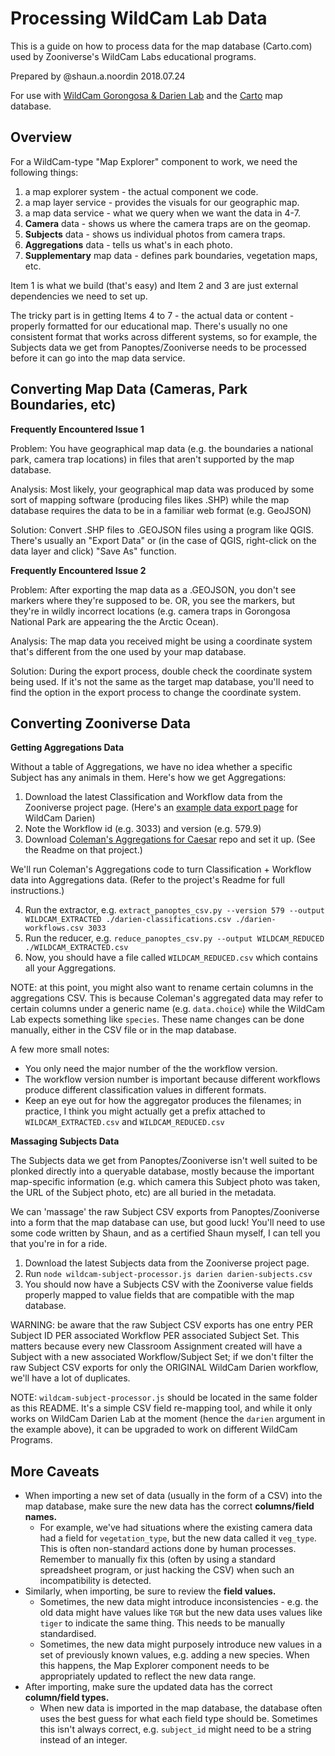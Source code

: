 # Processing WildCam Lab Data

This is a guide on how to process data for the map database (Carto.com) used by
Zooniverse's WildCam Labs educational programs.

Prepared by
@shaun.a.noordin 2018.07.24

For use with
[WildCam Gorongosa & Darien Lab](https://github.com/zooniverse/classroom)
and the [Carto](https://wildcam-darien.carto.com/) map database.

## Overview

For a WildCam-type "Map Explorer" component to work, we need the following
things:

1. a map explorer system - the actual component we code.
2. a map layer service - provides the visuals for our geographic map.
3. a map data service - what we query when we want the data in 4-7. 
4. **Camera** data - shows us where the camera traps are on the geomap.
5. **Subjects** data - shows us individual photos from camera traps.
6. **Aggregations** data - tells us what's in each photo.
7. **Supplementary** map data - defines park boundaries, vegetation maps, etc.

Item 1 is what we build (that's easy) and Item 2 and 3 are just external
dependencies we need to set up.

The tricky part is in getting Items 4 to 7 - the actual data or content -
properly formatted for our educational map. There's usually no one consistent
format that works across different systems, so for example, the Subjects data we
get from Panoptes/Zooniverse needs to be processed before it can go into the map
data service.

## Converting Map Data (Cameras, Park Boundaries, etc)

**Frequently Encountered Issue 1**

Problem: You have geographical map data (e.g. the boundaries a national
park, camera trap locations) in files that aren't supported by the map database.

Analysis: Most likely, your geographical map data was produced by some sort
of mapping software (producing files likes .SHP) while the map database requires
the data to be in a familiar web format (e.g. GeoJSON)

Solution: Convert .SHP files to .GEOJSON files using a program like QGIS.
There's usually an "Export Data" or (in the case of QGIS, right-click on the
data layer and click) "Save As" function.

**Frequently Encountered Issue 2**

Problem: After exporting the map data as a .GEOJSON, you don't see markers where
they're supposed to be. OR, you see the markers, but they're in wildly incorrect
locations (e.g. camera traps in Gorongosa National Park are appearing the the
Arctic Ocean).

Analysis: The map data you received might be using a coordinate system that's
different from the one used by your map database.

Solution: During the export process, double check the coordinate system being
used. If it's not the same as the target map database, you'll need to find the
option in the export process to change the coordinate system.

## Converting Zooniverse Data

**Getting Aggregations Data**

Without a table of Aggregations, we have no idea whether a specific Subject has
any animals in them. Here's how we get Aggregations:

1. Download the latest Classification and Workflow data from the Zooniverse
   project page. (Here's an [example data export page](https://www.zooniverse.org/lab/3525/data-exports)
  for WildCam Darien)
2. Note the Workflow id (e.g. 3033) and version (e.g. 579.9)
3. Download [Coleman's Aggregations for Caesar](https://github.com/zooniverse/aggregation-for-caesar/)
   repo and set it up. (See the Readme on that project.)

We'll run Coleman's Aggregations code to turn Classification + Workflow data
into Aggregations data. (Refer to the project's Readme for full instructions.)

4. Run the extractor, e.g. `extract_panoptes_csv.py --version 579 --output WILDCAM_EXTRACTED ./darien-classifications.csv ./darien-workflows.csv 3033`
5. Run the reducer, e.g. `reduce_panoptes_csv.py --output WILDCAM_REDUCED ./WILDCAM_EXTRACTED.csv`
6. Now, you should have a file called `WILDCAM_REDUCED.csv` which contains all
   your Aggregations.

NOTE: at this point, you might also want to rename certain columns in the
aggregations CSV. This is because Coleman's aggregated data may refer to
certain columns under a generic name (e.g. `data.choice`) while the WildCam Lab
expects something like `species`. These name changes can be done manually,
either in the CSV file or in the map database.

A few more small notes:
- You only need the major number of the the workflow version.
- The workflow version number is important because different workflows produce
  different classification values in different formats.
- Keep an eye out for how the aggregator produces the filenames; in practice, I
  think you might actually get a prefix attached to `WILDCAM_EXTRACTED.csv` and
  `WILDCAM_REDUCED.csv`

**Massaging Subjects Data**

The Subjects data we get from Panoptes/Zooniverse isn't well suited to be
plonked directly into a queryable database, mostly because the important
map-specific information (e.g. which camera this Subject photo was taken, the
URL of the Subject photo, etc) are all buried in the metadata.

We can 'massage' the raw Subject CSV exports from Panoptes/Zooniverse into a
form that the map database can use, but good luck! You'll need to use some code
written by Shaun, and as a certified Shaun myself, I can tell you that you're
in for a ride.

1. Download the latest Subjects data from the Zooniverse project page.
2. Run `node wildcam-subject-processor.js darien darien-subjects.csv`
3. You should now have a Subjects CSV with the Zooniverse value fields properly
   mapped to value fields that are compatible with the map database.

WARNING: be aware that the raw Subject CSV exports has one entry PER Subject ID
PER associated Workflow PER associated Subject Set. This matters because every
new Classroom Assignment created will have a Subject with a new associated
Workflow/Subject Set; if we don't filter the raw Subject CSV exports for only
the ORIGINAL WildCam Darien workflow, we'll have a lot of duplicates.

NOTE: `wildcam-subject-processor.js` should be located in the same folder as
this README. It's a simple CSV field re-mapping tool, and while it only works on
WildCam Darien Lab at the moment (hence the `darien` argument in the example
above), it can be upgraded to work on different WildCam Programs.

## More Caveats

- When importing a new set of data (usually in the form of a CSV) into the map
  database, make sure the new data has the correct **columns/field names.**
  - For example, we've had situations where the existing camera data had a field
    for `vegetation_type`, but the new data called it `veg_type`. This is often
    non-standard actions done by human processes. Remember to manually fix this
    (often by using a standard spreadsheet program, or just hacking the CSV)
    when such an incompatibility is detected.
- Similarly, when importing, be sure to review the **field values.**
  - Sometimes, the new data might introduce inconsistencies - e.g. the old data
    might have values like `TGR` but the new data uses values like `tiger` to
    indicate the same thing. This needs to be manually standardised.
  - Sometimes, the new data might purposely introduce new values in a set of
    previously known values, e.g. adding a new species. When this happens, the
    Map Explorer component needs to be appropriately updated to reflect the new
    data range.
- After importing, make sure the updated data has the correct **column/field types.**
  - When new data is imported in the map database, the database often uses the
    best guess for what each field type should be. Sometimes this isn't always
    correct, e.g. `subject_id` might need to be a string instead of an integer.
